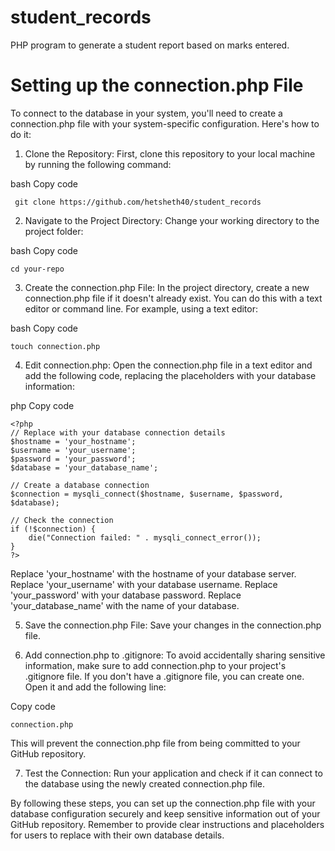 # student_records
PHP program to generate a student report based on marks entered.

# Setting up the connection.php File
To connect to the database in your system, you'll need to create a connection.php file with your system-specific configuration. Here's how to do it:

1.	Clone the Repository: First, clone this repository to your local machine by running the following command:

bash
Copy code
```
 git clone https://github.com/hetsheth40/student_records
```

2. Navigate to the Project Directory: Change your working directory to the project folder:

bash
Copy code
```
cd your-repo
```

3. Create the connection.php File: In the project directory, create a new connection.php file if it doesn't already exist. You can do this with a text editor or command line. For example, using a text editor:

bash
Copy code
```
touch connection.php
```

4. Edit connection.php: Open the connection.php file in a text editor and add the following code, replacing the placeholders with your database information:

php
Copy code
```
<?php
// Replace with your database connection details
$hostname = 'your_hostname';
$username = 'your_username';
$password = 'your_password';
$database = 'your_database_name';

// Create a database connection
$connection = mysqli_connect($hostname, $username, $password, $database);

// Check the connection
if (!$connection) {
    die("Connection failed: " . mysqli_connect_error());
}
?>
```

Replace 'your_hostname' with the hostname of your database server.
Replace 'your_username' with your database username.
Replace 'your_password' with your database password.
Replace 'your_database_name' with the name of your database.


5. Save the connection.php File: Save your changes in the connection.php file.

6. Add connection.php to .gitignore: To avoid accidentally sharing sensitive information, make sure to add connection.php to your project's .gitignore file. If you don't have a .gitignore file, you can create one. Open it and add the following line:

Copy code
```
connection.php
```

This will prevent the connection.php file from being committed to your GitHub repository.

7. Test the Connection: Run your application and check if it can connect to the database using the newly created connection.php file.

By following these steps, you can set up the connection.php file with your database configuration securely and keep sensitive information out of your GitHub repository. Remember to provide clear instructions and placeholders for users to replace with their own database details.

